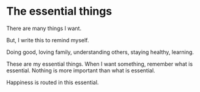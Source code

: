 # The essential things


There are many things I want.

But, I write this to remind myself.

Doing good, loving family, understanding others, staying healthy, learning.

These are my essential things. When I want something, remember what is
essential. Nothing is more important than what is essential.

Happiness is routed in this essential.

